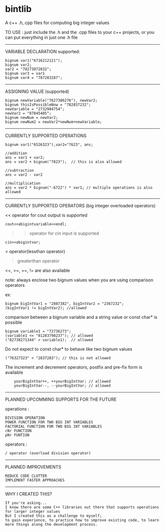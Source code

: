 # bintlib

A c++ .h,.cpp files for computing big integer values

TO USE : just include the .h and the .cpp files to your c++ projects, or you can put everything in just one .h file

--------------------------------------------------------------------------------------
VARIABLE DECLARATION
  supported:
  
    bignum var1("6716212121");
    bignum var2;  
    var2 = "78273872832";
    bignum var3 = var1
    bignum var4 = "787283287";
--------------------------------------------------------------------------------------
ASSIGNING VALUE (supported)

    bignum newVariable("7627386276"), newVar2;
    bignum thisIsPossibleNow = "782837232";
    newVariable = "2732984754";
    newVar2 = "87845485";
    bignum newNum = newVar2;
    bignum newNum2 = newVar2*newNum+newVariable;
--------------------------------------------------------------------------------------
CURRENTLY SUPPORTED OPERATIONS

    bignum var1("6526323"),var2="7623", ans;
    
    //addition
    ans = var1 + var2;
    ans = var2 + bignum("7823");  // this is also allowed
    
    //subtraction
    ans = var2 - var2
    
    //multiplication
    ans = var2 * bignum("-6722") * var1; // multiple operations is also allowed
--------------------------------------------------------------------------------------
CURRENTLY SUPPORTED OPERATORS (big integer overloaded operators)

<< operator for cout output is supported

    cout<<abigintvariable<<endl; 
        
        
>> operator for cin input is supported

    cin>>abigintvar;
        
        
<  operator(lessthan operator)

>  greaterthan operator

<=, >=, ==, !=  are also available

note: always enclose two bignum values when you are using comparison operators

ex:

    bignum bigIntVar1 = "2887382", bigIntVar2 = "2367232";
    (bigIntVar1 != bigIntVar2); //allowed

comparison between a bignum variable and a string value or const char* is possible

    bignum variable1 = "72736273";
    (variable1 <= "81283798237"); // allowed 
    ("82738271344" > variable1);  // allowed

Do not expect to const char* to behave like two bignum values

    ("76327323" < "2837283"); // this is not allowed

The increment and decrement operators, postfix and pre-fix form is available

        yourBigIntVar++, ++yourBigIntVar; // allowed
        yourBigIntVar--, --yourBigIntVar; // allowed
    
---------------------------------------------------------------------------------------

PLANNED UPCOMMING SUPPORTS FOR THE FUTURE

   operations :
   
    DIVISION OPERATION
    POWER FUNCTION FOR TWO BIG INT VARIABLES
    FACTORIAL FUNCTION FOR TWO BIG INT VARIABLES
    cNr FUNCTION 
    pNr FUNTION
    
   operators :
   
    / operator (overload division operator)
    
--------------------------------------------------------------------------------------
PLANNED IMPROVEMENTS
    
    REDUCE CODE CLUTTER
    IMPLEMENT FASTER APPROACHES
    
--------------------------------------------------------------------------------------

WHY I CREATED THIS?
    
    If you're asking...
    I know there are some C++ libraries out there that supports operations for larger integer values
    But I created this as a challenge to myself;
    to gain experience, to practice how to improve existing code, to learn more things along the development process.
    
    
